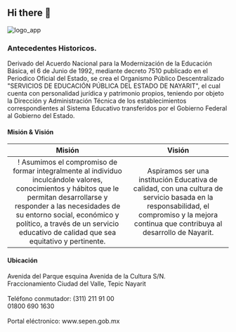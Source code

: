 ## Hi there 👋

![logo_app](https://github.com/SEPEN-Departamento-de-Informatica/.github/assets/20001641/5a4a8af6-91e5-4449-abbf-fc65813b2b48)


### Antecedentes Historicos.
Derivado del Acuerdo Nacional para la Modernización de la Educación Básica, el 6 de Junio de 1992, mediante decreto 7510 publicado en el Periodico Oficial del Estado, se crea el Organismo Público Descentralizado "SERVICIOS DE EDUCACIÓN PÚBLICA DEL ESTADO DE NAYARIT", el cual cuenta con personalidad jurídica y patrimonio propios, teniendo por objeto la Dirección y Administración Técnica de los establecimientos correspondientes al Sistema Educativo transferidos por el Gobierno Federal al Gobierno del Estado.

#### Misión & Visión

Misión          | Visión
:-------------------------:|:-------------------------:
! Asumimos el compromiso de formar integralmente al individuo inculcándole valores, conocimientos y hábitos que le permitan desarrollarse y responder a las necesidades de su entorno social, económico y político, a través de un servicio educativo de calidad que sea equitativo y pertinente.| Aspiramos ser una institución Educativa de calidad, con una cultura de servicio basada en la responsabilidad, el compromiso y la mejora continua que contribuya al desarrollo de Nayarit.

#### Ubicación
<p><i class="mdi mdi-map-marker-radius fa-1x fa-pull-left fa-border" aria-hidden="true"></i> Avenida del Parque esquina Avenida de la Cultura S/N.<br>Fraccionamiento Ciudad del Valle, Tepic Nayarit<br><br><i class="fas fa-phone fa-1x fa-pull-left fa-border" aria-hidden="true"></i>Teléfono conmutador: (311) 211 91 00<br>01800 690 1630<br><br><i class="mdi mdi-web fa-1x fa-pull-left fa-border" aria-hidden="true"></i> Portal eléctronico: www.sepen.gob.mx </p>

<!--

**Here are some ideas to get you started:**

🙋‍♀️ A short introduction - what is your organization all about?
🌈 Contribution guidelines - how can the community get involved?
👩‍💻 Useful resources - where can the community find your docs? Is there anything else the community should know?
🍿 Fun facts - what does your team eat for breakfast?
🧙 Remember, you can do mighty things with the power of [Markdown](https://docs.github.com/github/writing-on-github/getting-started-with-writing-and-formatting-on-github/basic-writing-and-formatting-syntax)
-->
